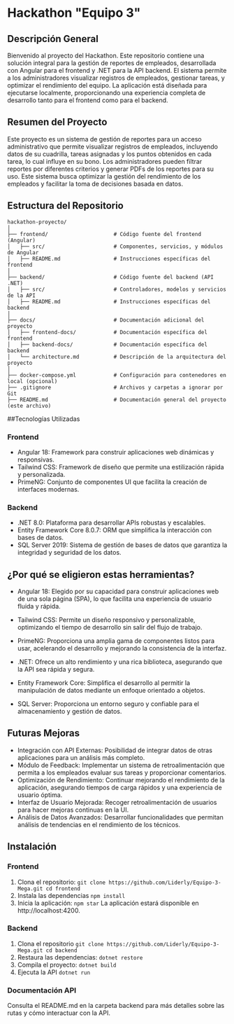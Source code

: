 # Hackathon "Equipo 3"

## Descripción General
Bienvenido al proyecto del Hackathon. Este repositorio contiene una solución integral para la gestión de reportes de empleados, desarrollada con Angular para el frontend y .NET para la API backend. El sistema permite a los administradores visualizar registros de empleados, gestionar tareas, y optimizar el rendimiento del equipo. La aplicación está diseñada para ejecutarse localmente, proporcionando una experiencia completa de desarrollo tanto para el frontend como para el backend.

## Resumen del Proyecto

Este proyecto es un sistema de gestión de reportes para un acceso administrativo que permite visualizar registros de empleados, incluyendo datos de su cuadrilla, tareas asignadas y los puntos obtenidos en cada tarea, lo cual influye en su bono. Los administradores pueden filtrar reportes por diferentes criterios y generar PDFs de los reportes para su uso. Este sistema busca optimizar la gestión del rendimiento de los empleados y facilitar la toma de decisiones basada en datos.


## Estructura del Repositorio

```plaintext
hackathon-proyecto/
│
├── frontend/                     # Código fuente del frontend (Angular)
│   ├── src/                      # Componentes, servicios, y módulos de Angular
│   ├── README.md                 # Instrucciones específicas del frontend
│
├── backend/                      # Código fuente del backend (API .NET)
│   ├── src/                      # Controladores, modelos y servicios de la API
│   ├── README.md                 # Instrucciones específicas del backend
│
├── docs/                         # Documentación adicional del proyecto
│   ├── frontend-docs/            # Documentación específica del frontend
│   ├── backend-docs/             # Documentación específica del backend
│   └── architecture.md           # Descripción de la arquitectura del proyecto
│
├── docker-compose.yml            # Configuración para contenedores en local (opcional)
├── .gitignore                    # Archivos y carpetas a ignorar por Git
├── README.md                     # Documentación general del proyecto (este archivo)
```

##Tecnologías Utilizadas

### Frontend
- Angular 18: Framework para construir aplicaciones web dinámicas y responsivas.
- Tailwind CSS: Framework de diseño que permite una estilización rápida y personalizada.
- PrimeNG: Conjunto de componentes UI que facilita la creación de interfaces modernas.

### Backend
- .NET 8.0: Plataforma para desarrollar APIs robustas y escalables.
- Entity Framework Core 8.0.7: ORM que simplifica la interacción con bases de datos.
- SQL Server 2019: Sistema de gestión de bases de datos que garantiza la integridad y seguridad de los datos.

## ¿Por qué se eligieron estas herramientas?

- Angular 18:
Elegido por su capacidad para construir aplicaciones web de una sola página (SPA), lo que facilita una experiencia de usuario fluida y rápida.

- Tailwind CSS:
Permite un diseño responsivo y personalizable, optimizando el tiempo de desarrollo sin salir del flujo de trabajo.

- PrimeNG:
Proporciona una amplia gama de componentes listos para usar, acelerando el desarrollo y mejorando la consistencia de la interfaz.

- .NET:
Ofrece un alto rendimiento y una rica biblioteca, asegurando que la API sea rápida y segura.

- Entity Framework Core:
Simplifica el desarrollo al permitir la manipulación de datos mediante un enfoque orientado a objetos.

- SQL Server:
Proporciona un entorno seguro y confiable para el almacenamiento y gestión de datos.

## Futuras Mejoras

- Integración con API Externas: Posibilidad de integrar datos de otras aplicaciones para un análisis más completo.
- Módulo de Feedback: Implementar un sistema de retroalimentación que permita a los empleados evaluar sus tareas y proporcionar comentarios.
- Optimización de Rendimiento: Continuar mejorando el rendimiento de la aplicación, asegurando tiempos de carga rápidos y una experiencia de usuario óptima.
- Interfaz de Usuario Mejorada: Recoger retroalimentación de usuarios para hacer mejoras continuas en la UI.
- Análisis de Datos Avanzados: Desarrollar funcionalidades que permitan análisis de tendencias en el rendimiento de los técnicos.

## Instalación

### Frontend
1. Clona el repositorio:
`
git clone https://github.com/Liderly/Equipo-3-Mega.git
cd frontend
`
2. Instala las dependencias
`
npm install
`
3. Inicia la aplicación:
`
npm star
`
La aplicación estará disponible en http://localhost:4200.

### Backend
1. Clona el repositorio
`
git clone https://github.com/Liderly/Equipo-3-Mega.git
cd backend
`
2. Restaura las dependencias:
`
dotnet restore
`
3. Compila el proyecto:
`
dotnet build
`
4. Ejecuta la API
`
dotnet run
`

### Documentación API

Consulta el README.md en la carpeta backend para más detalles sobre las rutas y cómo interactuar con la API.
